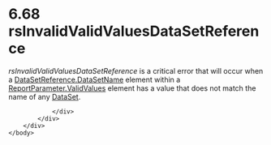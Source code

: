 <html dir="LTR" xmlns:mshelp="http://msdn.microsoft.com/mshelp" xmlns:ddue="http://ddue.schemas.microsoft.com/authoring/2003/5" xmlns:xlink="http://www.w3.org/1999/xlink" xmlns:tool="http://www.microsoft.com/tooltip">
    <head>
        <meta http-equiv="Content-Type" content="text/html; CHARSET=utf-8"></meta>
        <meta name="save" content="history"></meta>
        <title>6.68 rsInvalidValidValuesDataSetReference</title>
        <xml>
            <mshelp:toctitle title="6.68 rsInvalidValidValuesDataSetReference"></mshelp:toctitle>
            <mshelp:rltitle title="[MS-RDL]: rsInvalidValidValuesDataSetReference"></mshelp:rltitle>
            <mshelp:keyword index="A" term="94f4d26c-5824-432a-aeed-a5fa6d5f4646"></mshelp:keyword>
            <mshelp:attr name="DCSext.ContentType" value="open specification"></mshelp:attr>
            <mshelp:attr name="AssetID" value="94f4d26c-5824-432a-aeed-a5fa6d5f4646"></mshelp:attr>
            <mshelp:attr name="TopicType" value="kbRef"></mshelp:attr>
            <mshelp:attr name="DCSext.Title" value="[MS-RDL]: rsInvalidValidValuesDataSetReference" />
        </xml>
    </head>
    <body>
        <div id="header">
            <h1 class="heading">6.68 rsInvalidValidValuesDataSetReference</h1>
        </div>
        <div id="mainSection">
            <div id="mainBody">
                <div id="allHistory" class="saveHistory"></div>
                <div id="sectionSection0" class="section" name="collapseableSection">
                    

<p><i>rsInvalidValidValuesDataSetReference</i> is a critical
error that will occur when a <a href="819189ab-6aae-4ab3-9089-b27efaa860cb.html">DataSetReference.DataSetName</a>
element within a <a href="391604b0-2c0d-4f51-82ae-0c30e75345a4.html">ReportParameter.ValidValues</a>
element has a value that does not match the name of any <a href="a14782b0-2e2f-4305-83a3-3de3fd750b6a.html">DataSet</a>.</p>


                </div>
            </div>
        </div>
    </body>
</html>